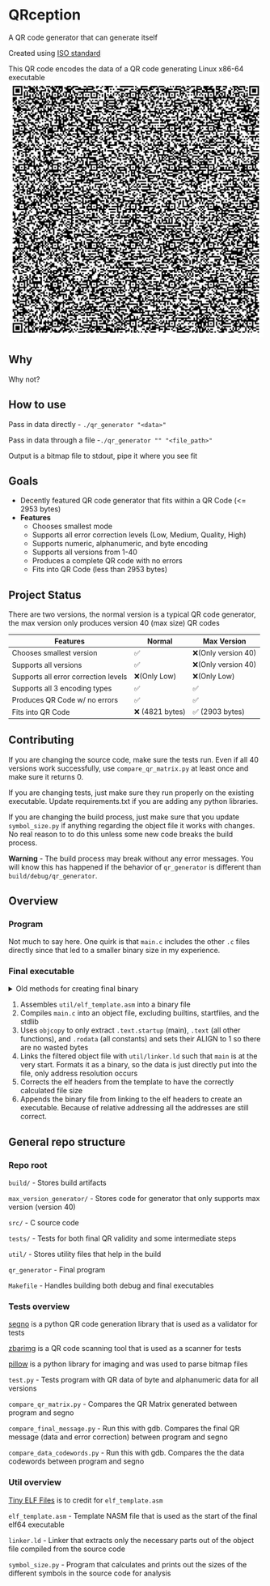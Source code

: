 # QRception
A QR code generator that can generate itself

Created using [ISO standard](/iso_standard.pdf)

This QR code encodes the data of a QR code generating Linux x86-64 executable
![QR Code generator (all codes are max size)](/max_version_generator/qr_generator.bmp)


## Why
Why not?


## How to use

Pass in data directly - `./qr_generator "<data>"`

Pass in data through a file -`./qr_generator "" "<file_path>"`

Output is a bitmap file to stdout, pipe it where you see fit


## Goals
- Decently featured QR code generator that fits within a QR Code (<= 2953 bytes)
- **Features**
    - Chooses smallest mode
    - Supports all error correction levels (Low, Medium, Quality, High)
    - Supports numeric, alphanumeric, and byte encoding
    - Supports all versions from 1-40
    - Produces a complete QR code with no errors
    - Fits into QR Code (less than 2953 bytes)


## Project Status
There are two versions, the normal version is a typical QR code generator, the max version only produces version 40 (max size) QR codes

| Features | Normal | Max Version |
| --- | --- | --- |
| Chooses smallest version | ✅ | ❌(Only version 40) |
| Supports all versions | ✅ | ❌(Only version 40) |
| Supports all error correction levels | ❌(Only Low) | ❌(Only Low) |
| Supports all 3 encoding types | ✅ | ✅ |
| Produces QR Code w/ no errors | ✅ | ✅ |
| Fits into QR Code | ❌ (4821 bytes) | ✅ (2903 bytes) |


## Contributing
If you are changing the source code, make sure the tests run. Even if all 40 versions work successfully, use `compare_qr_matrix.py` at least once and make sure it returns 0.

If you are changing tests, just make sure they run properly on the existing executable. Update requirements.txt if you are adding any python libraries.

If you are changing the build process, just make sure that you update `symbol_size.py` if anything regarding the object file it works with changes. No real reason to to do this unless some new code breaks the build process. 

**Warning** - The build process may break without any error messages. You will know this has happened if the behavior of `qr_generator` is different than `build/debug/qr_generator`.


## Overview
### Program
Not much to say here. One quirk is that `main.c` includes the other `.c` files directly since that led to a smaller binary size in my experience.


### Final executable
<details>
<summary>Old methods for creating final binary</summary>

I have always used `elf_template.asm` as a starter and have only modified it slightly.

#### Source code -> MASM -> NASM
I used gcc to compile the source code into separate asm files. However, these could not be NASM, so I chose the closest alternative, MASM, and wrote a jank python script to attempt to convert between the two using the errors that I found, then append to the template.
Eventually, the program was crashing and faulting in different ways and I realized this was not a reliable strategy.


#### Source code -> Object file -> NASM
I used gcc to compile the source code to an object file, then used [`objconv`](https://github.com/gitGNU/objconv) to disassemble the object file into mostly valid NASM. Then I had a python script clean it up and append it to the template.
    
This also just stopped working eventually.
</details>

1. Assembles `util/elf_template.asm` into a binary file
2. Compiles `main.c` into an object file, excluding builtins, startfiles, and the stdlib
3. Uses `objcopy` to only extract `.text.startup` (main), `.text` (all other functions), and `.rodata` (all constants) and sets their ALIGN to 1 so there are no wasted bytes
4. Links the filtered object file with `util/linker.ld` such that `main` is at the very start. Formats it as a binary, so the data is just directly put into the file, only address resolution occurs
5. Corrects the elf headers from the template to have the correctly calculated file size
6. Appends the binary file from linking to the elf headers to create an executable. Because of relative addressing all the addresses are still correct.

## General repo structure
### Repo root

`build/` - Stores build artifacts

`max_version_generator/` - Stores code for generator that only supports max version (version 40)

`src/` - C source code

`tests/` - Tests for both final QR validity and some intermediate steps

`util/` - Stores utility files that help in the build

`qr_generator` - Final program

`Makefile` - Handles building both debug and final executables


### Tests overview
[segno](https://github.com/heuer/segno) is a python QR code generation library that is used as a validator for tests

[zbarimg](https://github.com/mchehab/zbar) is a QR code scanning tool that is used as a scanner for tests

[pillow](https://github.com/python-pillow/Pillow) is a python library for imaging and was used to parse bitmap files


`test.py` - Tests program with QR data of byte and alphanumeric data for all versions

`compare_qr_matrix.py` - Compares the QR Matrix generated between program and segno

`compare_final_message.py` - Run this with gdb. Compares the final QR message (data and error correction) between program and segno

`compare_data_codewords.py` - Run this with gdb. Compares the the data codewords between program and segno


### Util overview
[Tiny ELF Files](https://nathanotterness.com/2021/10/tiny_elf_modernized.html) is to credit for `elf_template.asm`

`elf_template.asm` - Template NASM file that is used as the start of the final elf64 executable

`linker.ld` - Linker that extracts only the necessary parts out of the object file compiled from the source code

`symbol_size.py` - Program that calculates and prints out the sizes of the different symbols in the source code for analysis
